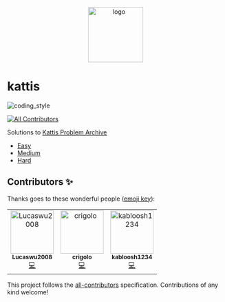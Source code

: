 <div align="center">
    <img src="https://open.kattis.com/images/site-logo" alt="logo" height="128">
</div>

# kattis

![coding_style](https://img.shields.io/badge/code%20style-black-000000.svg)

<!-- ALL-CONTRIBUTORS-BADGE:START - Do not remove or modify this section -->
[![All Contributors](https://img.shields.io/badge/all_contributors-3-orange.svg?style=flat-square)](#contributors-)
<!-- ALL-CONTRIBUTORS-BADGE:END -->

Solutions to [Kattis Problem Archive](https://open.kattis.com/)

- [Easy][1]
- [Medium][2]
- [Hard][3]

[1]: https://coding-armadillo.github.io/kattis/easy/
[2]: https://coding-armadillo.github.io/kattis/medium/
[3]: https://coding-armadillo.github.io/kattis/hard/

## Contributors ✨

Thanks goes to these wonderful people ([emoji key](https://allcontributors.org/docs/en/emoji-key)):

<!-- ALL-CONTRIBUTORS-LIST:START - Do not remove or modify this section -->
<!-- prettier-ignore-start -->
<!-- markdownlint-disable -->
<table>
  <tbody>
    <tr>
      <td align="center"><a href="https://github.com/Lucaswu2008"><img src="https://avatars.githubusercontent.com/u/81584640?v=4?s=100" width="100px;" alt="Lucaswu2008"/><br /><sub><b>Lucaswu2008</b></sub></a><br /><a href="https://github.com/coding-armadillo/kattis/commits?author=Lucaswu2008" title="Code">💻</a></td>
      <td align="center"><a href="https://github.com/crigolo"><img src="https://avatars.githubusercontent.com/u/90223690?v=4?s=100" width="100px;" alt="crigolo"/><br /><sub><b>crigolo</b></sub></a><br /><a href="https://github.com/coding-armadillo/kattis/commits?author=crigolo" title="Code">💻</a></td>
      <td align="center"><a href="https://github.com/kabloosh1234"><img src="https://avatars.githubusercontent.com/u/90011938?v=4?s=100" width="100px;" alt="kabloosh1234"/><br /><sub><b>kabloosh1234</b></sub></a><br /><a href="https://github.com/coding-armadillo/kattis/commits?author=kabloosh1234" title="Code">💻</a></td>
    </tr>
  </tbody>
</table>

<!-- markdownlint-restore -->
<!-- prettier-ignore-end -->

<!-- ALL-CONTRIBUTORS-LIST:END -->

This project follows the [all-contributors](https://github.com/all-contributors/all-contributors) specification. Contributions of any kind welcome!
